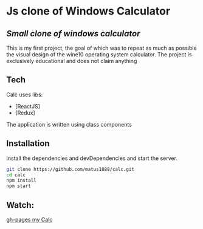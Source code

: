 # Js clone of Windows Calculator
## _Small clone of windows calculator_

This is my first project, the goal of which was to repeat as much as possible the visual design of the wine10 operating system calculator. The project is exclusively educational and does not claim anything

## Tech

Calc uses libs:

- [ReactJS] 
- [Redux]

The application is written using class components

## Installation

Install the dependencies and devDependencies and start the server.

```sh
git clone https://github.com/matus1888/calc.git
cd calc
npm install
npm start 
```

## Watch:
[gh-pages my Calc](https://matus1888.github.io/calc/)
